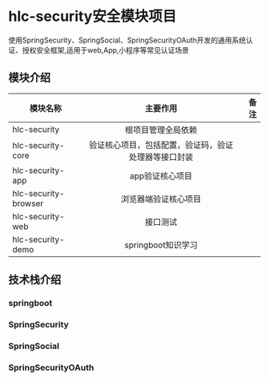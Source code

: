 # hlc-security安全模块项目
使用SpringSecurity、SpringSocial、SpringSecurityOAuth开发的通用系统认证、授权安全框架,适用于web,App,小程序等常见认证场景

## 模块介绍
| 模块名称          | 主要作用           | 备注  |
| -------------    |:-------------:| -----:|
| hlc-security      | 根项目管理全局依赖 |  |
| hlc-security-core     | 验证核心项目，包括配置，验证码，验证处理器等接口封装      |    |
| hlc-security-app | app验证核心项目      |     |
| hlc-security-browser | 浏览器端验证核心项目      |     |
| hlc-security-web | 接口测试      |     |
| hlc-security-demo | springboot知识学习      |     |

## 技术栈介绍

### springboot

### SpringSecurity

### SpringSocial

### SpringSecurityOAuth
